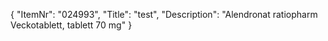 {
  "ItemNr": "024993",
  "Title": "test",
  "Description": "Alendronat ratiopharm Veckotablett, tablett 70 mg"
}